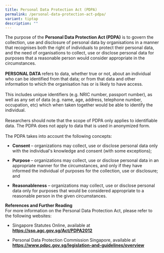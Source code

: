 ```yaml
---
title: Personal Data Protection Act (PDPA)
permalink: /personal-data-protection-act-pdpa/
variant: tiptap
description: ""
---
```

<p>The purpose of the <strong>Personal Data Protection Act (PDPA)</strong> is
to govern the collection, use and disclosure of personal data by organisations
in a manner that recognises both the right of individuals to protect their
personal data, and the need of organisations to collect, use or disclose
personal data for purposes that a reasonable person would consider appropriate
in the circumstances.
<br>
<br><strong>PERSONAL DATA </strong>refers to data, whether true or not, about
an individual who can be identified from that data; or from that data and
other information to which the organisation has or is likely to have access.
<br>
<br>This includes unique identifiers (e.g. NRIC number, passport number),
as well as any set of data (e.g. name, age, address, telephone number,
occupation, etc) which when taken together would be able to identify the
individual.
<br>
<br>Researchers should note that the scope of PDPA only applies to identifiable
data. The PDPA does not apply to data that is used in anonymized form.
<br>
<br>The PDPA takes into account the following concepts:</p>
<ul data-tight="true" class="tight">
<li>
<p><strong>Consent </strong>– organizations may collect, use or disclose
personal data only with the individual's knowledge and consent (with some
exceptions);</p>
</li>
</ul>
<ul data-tight="true" class="tight">
<li>
<p><strong>Purpose </strong>– organizations may collect, use or disclose
personal data in an appropriate manner for the circumstances, and only
if they have informed the individual of purposes for the collection, use
or disclosure; and</p>
</li>
</ul>
<ul data-tight="true" class="tight">
<li>
<p><strong>Reasonableness</strong> – organizations may collect, use or disclose
personal data only for purposes that would be considered appropriate to
a reasonable person in the given circumstances.</p>
</li>
</ul>
<p><strong>References and Further Reading</strong>
<br>For more information on the Personal Data Protection Act, please refer
to the following websites:</p>
<ul data-tight="true" class="tight">
<li>
<p>Singapore Statutes Online, available at <strong><a href="https://sso.agc.gov.sg/Act/PDPA2012" rel="noopener noreferrer nofollow" target="_blank"><u>https://sso.agc.gov.sg/Act/PDPA2012</u></a></strong>
</p>
</li>
</ul>
<ul data-tight="true" class="tight">
<li>
<p>Personal Data Protection Commission Singapore, available at <strong><a href="https://sso.agc.gov.sg/Act/PDPA2012" rel="noopener noreferrer nofollow" target="_blank"><u>https://www.pdpc.gov.sg/legislation-and-guidelines/overview</u></a></strong>
</p>
</li>
</ul>
<p></p>